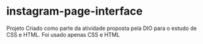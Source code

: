 # instagram-page-interface

Projeto Criado como parte da atividade proposta pela DIO para o estudo de CSS e HTML. Foi usado apenas CSS e HTML
